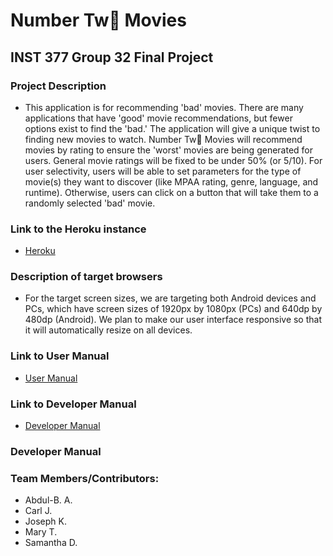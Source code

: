 # Number Tw💩 Movies
## INST 377 Group 32 Final Project

### Project Description
- This application is for recommending 'bad' movies. There are many applications that have 'good' movie recommendations, but fewer options exist to find the 'bad.' The application will give a unique twist to finding new movies to watch. Number Tw💩 Movies will recommend movies by rating to ensure the 'worst' movies are being generated for users. General movie ratings will be fixed to be under 50% (or 5/10). For user selectivity, users will be able to set parameters for the type of movie(s) they want to discover (like MPAA rating, genre, language, and runtime). Otherwise, users can click on a button that will take them to a randomly selected 'bad' movie. 
### Link to the Heroku instance
- [Heroku](https://www.link.com)
### Description of target browsers
- For the target screen sizes, we are targeting both Android devices and PCs, which have screen sizes of 1920px by 1080px (PCs) and 640dp by 480dp (Android). We plan to make our user interface responsive so that it will automatically resize on all devices.
### Link to User Manual
- [User Manual](https://github.com/abdulbasir11/INST377-Group32-NumberTwoMovies/blob/master/docs/usermanual.md)
### Link to Developer Manual
- [Developer Manual](https://github.com/abdulbasir11/INST377-Group32-NumberTwoMovies/blob/master/docs/developermanual.md)

### Developer Manual

### Team Members/Contributors:
- Abdul-B. A.
- Carl J.
- Joseph K.
- Mary T.
- Samantha D.